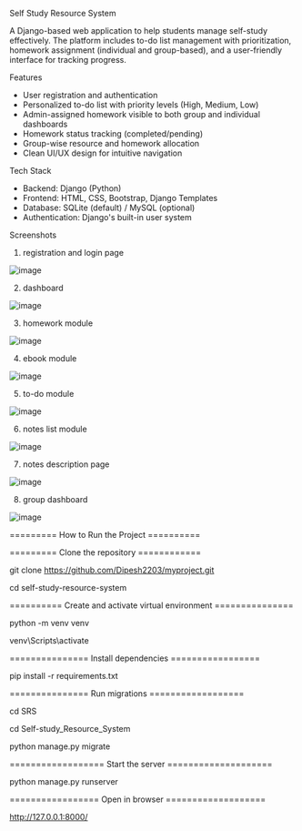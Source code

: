 Self Study Resource System

A Django-based web application to help students manage self-study effectively. 
The platform includes to-do list management with prioritization, homework assignment (individual and group-based), and a user-friendly interface for tracking progress.

Features

- User registration and authentication
- Personalized to-do list with priority levels (High, Medium, Low)
- Admin-assigned homework visible to both group and individual dashboards
- Homework status tracking (completed/pending)
- Group-wise resource and homework allocation
- Clean UI/UX design for intuitive navigation

Tech Stack

- Backend: Django (Python)
- Frontend: HTML, CSS, Bootstrap, Django Templates
- Database: SQLite (default) / MySQL (optional)
- Authentication: Django's built-in user system

Screenshots

1. registration and login page
   
![image](https://github.com/user-attachments/assets/3f3cc4cd-9e51-48f1-a117-99d3c60075c7)

2. dashboard
   
![image](https://github.com/user-attachments/assets/02118c0f-eb3c-4b02-b2b7-0ee718f77b81)

3. homework module
   
![image](https://github.com/user-attachments/assets/5320d649-06a2-4c0b-b042-c3c51a3f2386)

4. ebook module
   
![image](https://github.com/user-attachments/assets/b0ce67ba-cd15-40bf-991e-62c0b2759bd7)

5. to-do module
    
![image](https://github.com/user-attachments/assets/a8632c22-71fa-4ef8-8c46-aef3376223da)

6. notes list module
    
![image](https://github.com/user-attachments/assets/15aa8aa2-fa07-42bc-8865-858f7e0b668d)

7. notes description page
    
![image](https://github.com/user-attachments/assets/c7edcc15-6615-4b78-a4e4-9fa28458fc3b)

8. group dashboard
    
![image](https://github.com/user-attachments/assets/36d7d08c-3482-4d39-9a10-52f1a902eb5e)


=========   How to Run the Project   ==========

=========   Clone the repository   ============

git clone https://github.com/Dipesh2203/myproject.git

cd self-study-resource-system

==========    Create and activate virtual environment    ===============

python -m venv venv

venv\Scripts\activate

===============       Install dependencies       =================

pip install -r requirements.txt

===============        Run migrations           ==================

cd SRS

cd Self-study_Resource_System

python manage.py migrate

==================  Start the server     ====================

python manage.py runserver

=================   Open in browser    ===================

http://127.0.0.1:8000/
